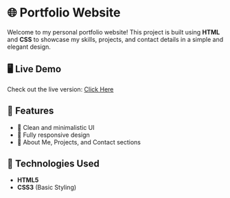 # 🌐 Portfolio Website

Welcome to my personal portfolio website! This project is built using **HTML** and **CSS** to showcase my skills, projects, and contact details in a simple and elegant design.

## 🖥️ Live Demo
Check out the live version: [Click Here](https://your-project-link.com)

## 📌 Features
- 🔹 Clean and minimalistic UI  
- 🔹 Fully responsive design  
- 🔹 About Me, Projects, and Contact sections  

## 🚀 Technologies Used
- **HTML5**  
- **CSS3** (Basic Styling)  




   

